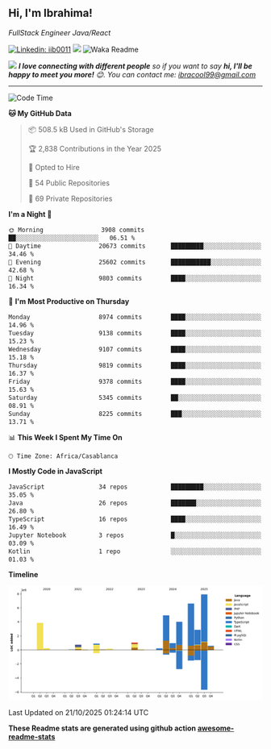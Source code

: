 <h2>Hi, I'm Ibrahima! </h2>
<p><em>FullStack Engineer Java/React
</em></p>


[![Linkedin: iib0011](https://img.shields.io/badge/-iib0011-blue?style=flat-square&logo=Linkedin&logoColor=white&link=https://www.linkedin.com/in/iib0011/)](https://www.linkedin.com/in/iib0011/)
![](https://visitor-badge.glitch.me/badge?page_id=iib0011)
![Waka Readme](https://github.com/iib0011/iib0011/workflows/Waka%20Readme/badge.svg)


<img src="https://media.giphy.com/media/LnQjpWaON8nhr21vNW/giphy.gif" width="60"> <em><b>I love connecting with different people</b> so if you want to say <b>hi, I'll be happy to meet you more!</b> 😊. You can contact me: ibracool99@gmail.com</em>

---
<!--START_SECTION:waka-->
![Code Time](http://img.shields.io/badge/Code%20Time-5%2C530%20hrs%2029%20mins-blue)

**🐱 My GitHub Data** 

> 📦 508.5 kB Used in GitHub's Storage 
 > 
> 🏆 2,838 Contributions in the Year 2025
 > 
> 💼 Opted to Hire
 > 
> 📜 54 Public Repositories 
 > 
> 🔑 69 Private Repositories 
 > 
**I'm a Night 🦉** 

```text
🌞 Morning                3908 commits        ██░░░░░░░░░░░░░░░░░░░░░░░   06.51 % 
🌆 Daytime                20673 commits       █████████░░░░░░░░░░░░░░░░   34.46 % 
🌃 Evening                25602 commits       ███████████░░░░░░░░░░░░░░   42.68 % 
🌙 Night                  9803 commits        ████░░░░░░░░░░░░░░░░░░░░░   16.34 % 
```
📅 **I'm Most Productive on Thursday** 

```text
Monday                   8974 commits        ████░░░░░░░░░░░░░░░░░░░░░   14.96 % 
Tuesday                  9138 commits        ████░░░░░░░░░░░░░░░░░░░░░   15.23 % 
Wednesday                9107 commits        ████░░░░░░░░░░░░░░░░░░░░░   15.18 % 
Thursday                 9819 commits        ████░░░░░░░░░░░░░░░░░░░░░   16.37 % 
Friday                   9378 commits        ████░░░░░░░░░░░░░░░░░░░░░   15.63 % 
Saturday                 5345 commits        ██░░░░░░░░░░░░░░░░░░░░░░░   08.91 % 
Sunday                   8225 commits        ███░░░░░░░░░░░░░░░░░░░░░░   13.71 % 
```


📊 **This Week I Spent My Time On** 

```text
🕑︎ Time Zone: Africa/Casablanca
```

**I Mostly Code in JavaScript** 

```text
JavaScript               34 repos            █████████░░░░░░░░░░░░░░░░   35.05 % 
Java                     26 repos            ███████░░░░░░░░░░░░░░░░░░   26.80 % 
TypeScript               16 repos            ████░░░░░░░░░░░░░░░░░░░░░   16.49 % 
Jupyter Notebook         3 repos             █░░░░░░░░░░░░░░░░░░░░░░░░   03.09 % 
Kotlin                   1 repo              ░░░░░░░░░░░░░░░░░░░░░░░░░   01.03 % 
```



**Timeline**

![Lines of Code chart](https://raw.githubusercontent.com/iib0011/iib0011/master/assets/bar_graph.png)


 Last Updated on 21/10/2025 01:24:14 UTC
<!--END_SECTION:waka-->

**These Readme stats are generated using github action [awesome-readme-stats](https://github.com/iib0011/waka-readme-stats)**
